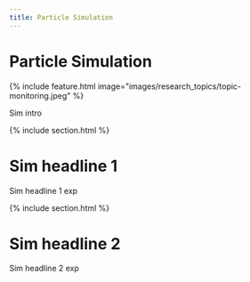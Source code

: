 ```yaml
---
title: Particle Simulation
---
```


# <i class="fas sim"></i>Particle Simulation

{%
  include feature.html
  image="images/research_topics/topic-monitoring.jpeg"
%}


Sim intro


{% include section.html %}

# Sim headline 1


Sim headline 1 exp

{% include section.html %}

# Sim headline 2

Sim headline 2 exp
